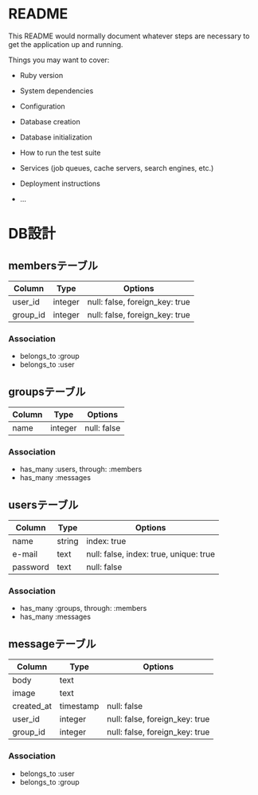 # README

This README would normally document whatever steps are necessary to get the
application up and running.

Things you may want to cover:

* Ruby version

* System dependencies

* Configuration

* Database creation

* Database initialization

* How to run the test suite

* Services (job queues, cache servers, search engines, etc.)

* Deployment instructions

* ...

# DB設計

## membersテーブル

|Column|Type|Options|
|------|----|-------|
|user_id|integer|null: false, foreign_key: true|
|group_id|integer|null: false, foreign_key: true|

  ### Association
  - belongs_to :group
  - belongs_to :user



## groupsテーブル

|Column|Type|Options|
|------|----|-------|
|name|integer|null: false|


  ### Association
  - has_many :users, through: :members
  - has_many :messages


## usersテーブル

|Column|Type|Options|
|------|----|-------|
|name|string|index: true|
|e-mail|text|null: false, index: true, unique: true|
|password|text|null: false|

  ### Association
  - has_many :groups, through: :members
  - has_many :messages



## messageテーブル

|Column|Type|Options|
|------|----|-------|
|body|text||
|image|text||
|created_at|timestamp|null: false|
|user_id|integer|null: false, foreign_key: true|
|group_id|integer|null: false, foreign_key: true|

  ### Association
  - belongs_to :user
  - belongs_to :group